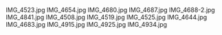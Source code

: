 IMG_4523.jpg
IMG_4654.jpg
IMG_4680.jpg
IMG_4687.jpg
IMG_4688-2.jpg
IMG_4841.jpg
IMG_4508.jpg
IMG_4519.jpg
IMG_4525.jpg
IMG_4644.jpg
IMG_4683.jpg
IMG_4915.jpg
IMG_4925.jpg
IMG_4934.jpg
